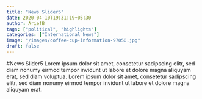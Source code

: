 ```yaml
---
title: "News Slider5"
date: 2020-04-10T19:31:19+05:30
author: AriefB
tags: ["political", "highlights"]
categories: ["International News"]
image: "/images/coffee-cup-information-97050.jpg"
draft: false
---
```


#News Slider5
Lorem ipsum dolor sit amet, consetetur sadipscing elitr, sed diam nonumy eirmod tempor invidunt ut labore et dolore magna aliquyam erat, sed diam voluptua. Lorem ipsum dolor sit amet, consetetur sadipscing elitr, sed diam nonumy eirmod tempor invidunt ut labore et dolore magna aliquyam erat.
